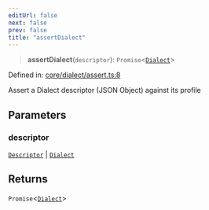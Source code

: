 ```yaml
---
editUrl: false
next: false
prev: false
title: "assertDialect"
---
```


> **assertDialect**(`descriptor`): `Promise`\<[`Dialect`](/reference/_dpkit/core/dialect/)\>

Defined in: [core/dialect/assert.ts:8](https://github.com/datisthq/dpkit/blob/7a3ebb9422265a09d2e84e0952d10e0101139f80/core/dialect/assert.ts#L8)

Assert a Dialect descriptor (JSON Object) against its profile

## Parameters

### descriptor

[`Descriptor`](/reference/_dpkit/core/descriptor/) | [`Dialect`](/reference/_dpkit/core/dialect/)

## Returns

`Promise`\<[`Dialect`](/reference/_dpkit/core/dialect/)\>

